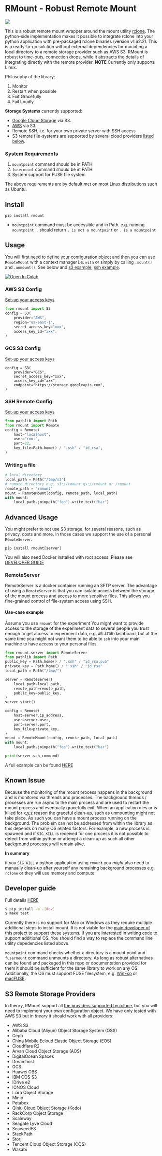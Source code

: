 # RMount - Robust Remote Mount
![](assets/mount.png)

This is a robust remote mount wrapper around the mount utility [rclone](https://rclone.org/). The python-side implementation makes it possible to integrate rclone into your python application with pre-packaged rclone binaries (version v1.62.2). This is a ready-to-go solution without external dependencies for mounting a local directory to a remote storage provider such as AWS S3. RMount is robust to time-outs, connection drops, while it abstracts the details of integrating directly with the remote provider. **NOTE** Currently only supports Linux.

Philosophy of the library:
1. Monitor
2. Restart when possible
3. Exit Gracefully
4. Fail Loudly

**Storage Systems** currently supported:
* [Google Cloud Storage](https://cloud.google.com/storage) via S3.
* [AWS](https://aws.amazon.com/s3/) via S3.
* Remote SSH, i.e. for your own private server with SSH access
* S3 remote file-systems are supported by several cloud providers [listed below](#providers).

### System Requirements

1. `mountpoint` command should be in PATH
2. `fusermount` command should be in PATH
3. System support for FUSE file system

The above requirements are by default met on most Linux distributions such as Ubuntu.

## Install

`pip install rmount`

* `mountpoint` command must be accessible and in Path. e.g. running `mountpoint .` should return `. is not a mountpoint` or `. is a mountpoint`


## Usage

You will first need to define your configuration object and then you can use `RemoteMount` with a context manager i.e. `with` or simply by calling `.mount()` and `.unmount()`. See below and [s3 example](examples/s3.py), [ssh example](examples/remote_server.py).


<a target="_blank" href="https://colab.research.google.com/github/fostiropoulos/rmount/blob/main/examples/s3.ipynb">
  <img src="https://colab.research.google.com/assets/colab-badge.svg" alt="Open In Colab"/>
</a>

### AWS S3 Config

[Set-up your access keys](https://aws.amazon.com/blogs/security/wheres-my-secret-access-key/)

```python
from rmount import S3
config = S3(
    provider="AWS",
    region="us-east-1",
    secret_access_key="xxx",
    access_key_id="xxx",
)
```
### GCS S3 Config
[Set-up your access keys](https://cloud.google.com/storage/docs/authentication/managing-hmackeys)

```
config = S3(
    provider="GCS",
    secret_access_key="xxx",
    access_key_id="xxx",
    endpoint="https://storage.googleapis.com",
)
```

### SSH Remote Config
[Set-up your access keys](https://ubuntu.com/server/docs/service-openssh)


```python
from pathlib import Path
from rmount import Remote
config = Remote(
    host="localhost",
    user="root",
    port=22,
    key_file=Path.home() / ".ssh" / "id_rsa",
)

```

### Writing a file
```python
# local directory
local_path = Path("/tmp/s3")
# remote directory e.g. s3://rmount gs://rmount or /rmount
remote_path = "rmount"
mount = RemoteMount(config, remote_path, local_path)
with mount:
    local_path.joinpath("foo").write_text("bar")
```

## Advanced Usage

You might prefer to not use S3 storage, for several reasons, such as privacy, costs and more. In those cases we support the use of a personal `RemoteServer`.

`pip install rmount[server]`

You will also need Docker installed with root access. Please see [DEVELOPER GUIDE](DEVELOPER.md)
### RemoteServer

RemoteServer is a docker container running an SFTP server. The advantage of using a `RemoteServer` is that you can isolate access between the storage of the mount process and access to more sensitive files. This allows you fine-grained control of file-system access using SSH.



#### Use-case example
Assume you use `rmount` for the experiment You might want to provide access to the storage of the experiment data to several people you trust enough to get access to experiment data, e.g. `ABLATOR` dashboard, but at the same time you might not want them to be able to `ssh` into your main machine to have access to your personal files.

```python
from rmount.server import RemoteServer
from pathlib import Path
public_key = Path.home() / ".ssh" / "id_rsa.pub"
private_key = Path.home() / ".ssh" / "id_rsa"
local_path = Path("/tmp/")

server = RemoteServer(
    local_path=local_path,
    remote_path=remote_path,
    public_key=public_key,
)
server.start()

config = Remote(
    host=server.ip_address,
    user=server.user,
    port=server.port,
    key_file=private_key,
)
mount = RemoteMount(config, remote_path, local_path)
with mount:
    local_path.joinpath("foo").write_text("bar")

print(server.ssh_command)
```

A full example can be found [HERE](examples/remote_server.py)
## Known Issue

Because the monitoring of the mount process happens in the background and is monitored via threads and processes. The background threads / processes are run async to the main process and are used to restart the mount process and eventually gracefully exit. When an application dies or is killed for x,y,z reason the graceful clean-up, such as unmounting might not take place. As such you can have a mount process running on the background. The problem can not be addressed from within the library as this depends on many OS related factors. For example, a new process is spawned and if `SIG_KILL` is received for one process it is not possible to detect from within python or attempt a clean-up as such all other background processes will remain alive.


**In summary**

if you `SIG_KILL` a python application using `rmount` you *might* also need to manually clean-up after yourself any remaining background processes e.g. `rclone` or they will use memory and compute.

## Developer guide
Full details [HERE](DEVELOPER.md)
```bash
$ pip install -e .[dev]
$ make test
```

Currently there is no support for Mac or Windows as they require multiple additional steps to install mount. It is not viable for the [main developer of this project](https://iordanis.me) to support these systems. If you are interested in writing code to support additional OS. You should find a way to replace the command line utility depedencies listed above.

`mountpoint` command checks whether a directory is a mount point and `fusermount` command unmounts a directory. As long as robust alternatives can be found and packaged in this repo or documentation provided for them it should be sufficient for the same library to work on any OS. Additionally, the OS must support FUSE filesystem, e.g. [WinFsp](https://winfsp.dev/) or [macFUSE](https://osxfuse.github.io/).

## <a name="providers"></a> S3 Remote Storage Providers

In theory, RMount support all [the providers supported by rclone](https://rclone.org/overview/), but you will need to implement your own configuration object. We have only tested with AWS S3 but in *theory* it should work with all providers:
* AWS S3
* Alibaba Cloud (Aliyun) Object Storage System (OSS)
* Ceph
* China Mobile Ecloud Elastic Object Storage (EOS)
* Cloudflare R2
* Arvan Cloud Object Storage (AOS)
* DigitalOcean Spaces
* Dreamhost
* GCS
* Huawei OBS
* IBM COS S3
* IDrive e2
* IONOS Cloud
* Liara Object Storage
* Minio
* Petabox
* Qiniu Cloud Object Storage (Kodo)
* RackCorp Object Storage
* Scaleway
* Seagate Lyve Cloud
* SeaweedFS
* StackPath
* Storj
* Tencent Cloud Object Storage (COS)
* Wasabi




